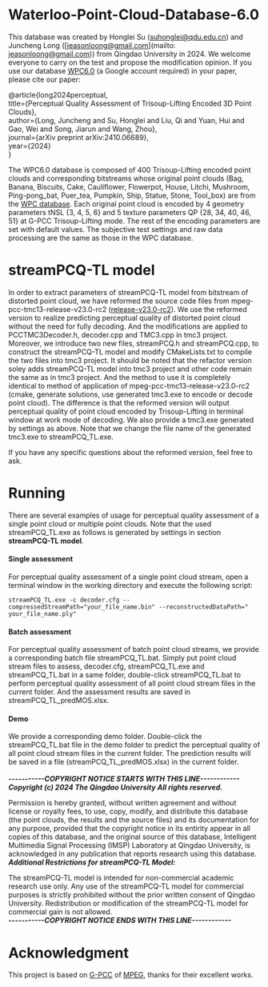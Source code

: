 # Waterloo-Point-Cloud-Database-6.0

This database was created by Honglei Su ([suhonglei@qdu.edu.cn](mailto:suhonglei@qdu.edu.cn)) and Juncheng Long ([jeasonloong@gmail.com](mailto: jeasonloong@gmail.com)) from Qingdao University in 2024. We welcome everyone to carry on the test and propose the modification opinion. If you use our database [WPC6.0](https://drive.google.com/drive/folders/1ih50PQgqZDK7wyDGAzBp-u-Kg-PL7IZi?usp=drive_link) (a Google account required) in your paper, please cite our paper:

@article{long2024perceptual,  
  title={Perceptual Quality Assessment of Trisoup-Lifting Encoded 3D Point Clouds},  
  author={Long, Juncheng and Su, Honglei and Liu, Qi and Yuan, Hui and Gao, Wei and Song, Jiarun and Wang, Zhou},  
  journal={arXiv preprint arXiv:2410.06689},  
  year={2024}  
}

The WPC6.0 database is composed of 400 Trisoup-Lifting encoded point clouds and corresponding bitstreams whose original point clouds (Bag, Banana, Biscuits, Cake, Cauliflower, Flowerpot, House, Litchi, Mushroom, Ping-pong_bat, Puer_tea, Pumpkin, Ship, Statue, Stone, Tool_box) are from the [WPC database](https://github.com/qdushl/Waterloo-Point-Cloud-Database). Each original point cloud is encoded by 4 geometry parameters tNSL {3, 4, 5, 6} and 5 texture parameters QP {28, 34, 40, 46, 51} at G-PCC Trisoup-Lifting mode. The rest of the encoding parameters are set with default values. The subjective test settings and raw data processing are the same as those in the WPC database.

# streamPCQ-TL model

In order to extract parameters of streamPCQ-TL model from bitstream of distorted point cloud, we have reformed the source code files from mpeg-pcc-tmc13-release-v23.0-rc2 ([release-v23.0-rc2](https://github.com/MPEGGroup/mpeg-pcc-tmc13/tree/release-v23.0-rc2)). We use the reformed version to realize predicting perceptual quality of distorted point cloud without the need for fully decoding. And the modifications are applied to PCCTMC3Decoder.h, decoder.cpp and TMC3.cpp in tmc3 project. Moreover, we introduce two new files, streamPCQ.h and streamPCQ.cpp, to construct the streamPCQ-TL model and modify CMakeLists.txt to compile the two files into tmc3 project. It should be noted that the refactor version soley adds streamPCQ-TL model into tmc3 project and other code remain the same as in tmc3 project. And the method to use it is completely identical to method of application of mpeg-pcc-tmc13-release-v23.0-rc2 (cmake, generate solutions, use generated tmc3.exe to encode or decode point cloud). The difference is that the reformed version will output perceptual quality of point cloud encoded by Trisoup-Lifting in terminal window at work mode of decoding. We also provide a tmc3.exe generated by settings as above. Note that we change the file name of the generated tmc3.exe to streamPCQ_TL.exe.

If you have any specific questions about the reformed version, feel free to ask.


# Running
There are several examples of usage for perceptual quality assessment of a single point cloud or multiple point clouds. Note that the used streamPCQ_TL.exe as follows is generated by settings in section **streamPCQ-TL model**.
#### Single assessment

For perceptual quality assessment of a single point cloud stream, open a terminal window in the working directory and execute the following script:
```console
streamPCQ_TL.exe -c decoder.cfg --compressedStreamPath="your_file_name.bin" --reconstructedDataPath=" your_file_name.ply"
```

#### Batch assessment

For perceptual quality assessment of batch point cloud streams, we provide a corresponding batch file streamPCQ_TL.bat. Simply put point cloud stream files to assess, decoder.cfg, streamPCQ_TL.exe and streamPCQ_TL.bat in a same folder, double-click streamPCQ_TL.bat to perform perceptual quality assessment of all point cloud stream files in the current folder. And the assessment results are saved in streamPCQ_TL_predMOS.xlsx.

#### Demo

We provide a corresponding demo folder. Double-click the streamPCQ_TL.bat file in the demo folder to predict the perceptual quality of all point cloud stream files in the current folder. The prediction results will be saved in a file (streamPCQ_TL_predMOS.xlsx) in the current folder.<br/><br/>
***-----------COPYRIGHT NOTICE STARTS WITH THIS LINE------------***
***Copyright (c) 2024 The Qingdao University All rights reserved.***

Permission is hereby granted, without written agreement and without license or royalty fees, to use, copy, modify, and distribute this database (the point clouds, the results and the source files) and its documentation for any purpose, provided that the copyright notice in its entirity appear in all copies of this database, and the original source of this database, Intelligent Multimedia Signal Processing (IMSP) Laboratory at Qingdao University, is acknowledged in any publication that reports research using this database.<br/>
***Additional Restrictions for streamPCQ-TL Model:***

The streamPCQ-TL model is intended for non-commercial academic research use only. Any use of the streamPCQ-TL model for commercial purposes is strictly prohibited without the prior written consent of Qingdao University. Redistribution or modification of the streamPCQ-TL model for commercial gain is not allowed.<br/>
***-----------COPYRIGHT NOTICE ENDS WITH THIS LINE------------***

# Acknowledgment

This project is based on [G-PCC](https://www.mpeg.org/standards/MPEG-I/9/) of [MPEG](https://www.mpeg.org), thanks for their excellent works.

